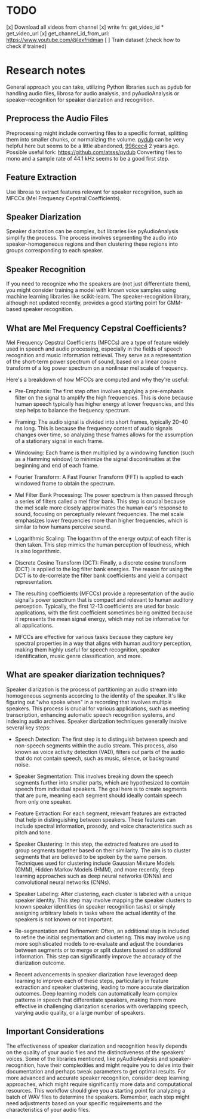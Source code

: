# TODO

[x] Download all videos from channel
[x] write fn: get_video_id * get_video_url
[x] get_channel_id_from_url: https://www.youtube.com/@lexfridman
[ ] Train dataset (check how to check if trained)

# Research notes

General approach you can take, utilizing Python libraries such as pydub for handling audio files, librosa for audio analysis, and pyAudioAnalysis or speaker-recognition for speaker diarization and recognition.

## Preprocess the Audio Files

Preprocessing might include converting files to a specific format, splitting them into smaller chunks, or normalizing the volume. [pydub](https://github.com/jiaaro/pydub) can be very helpful here but seems to be a little abandoned, [996cec4](https://github.com/jiaaro/pydub/commit/996cec42e9621701edb83354232b2c0ca0121560) 2 years ago. Possible useful fork: https://github.com/atsss/pydub
Converting files to mono and a sample rate of 44.1 kHz seems to be a good first step.

## Feature Extraction

Use librosa to extract features relevant for speaker recognition, such as MFCCs (Mel Frequency Cepstral Coefficients).

## Speaker Diarization

Speaker diarization can be complex, but libraries like pyAudioAnalysis simplify the process. The process involves segmenting the audio into speaker-homogeneous regions and then clustering these regions into groups corresponding to each speaker.

## Speaker Recognition

If you need to recognize who the speakers are (not just differentiate them), you might consider training a model with known voice samples using machine learning libraries like scikit-learn. The speaker-recognition library, although not updated recently, provides a good starting point for GMM-based speaker recognition.

## What are Mel Frequency Cepstral Coefficients?

Mel Frequency Cepstral Coefficients (MFCCs) are a type of feature widely used in speech and audio processing, especially in the fields of speech recognition and music information retrieval. They serve as a representation of the short-term power spectrum of sound, based on a linear cosine transform of a log power spectrum on a nonlinear mel scale of frequency.

Here's a breakdown of how MFCCs are computed and why they're useful:

* Pre-Emphasis: The first step often involves applying a pre-emphasis filter on the signal to amplify the high frequencies. This is done because human speech typically has higher energy at lower frequencies, and this step helps to balance the frequency spectrum.

* Framing: The audio signal is divided into short frames, typically 20-40 ms long. This is because the frequency content of audio signals changes over time, so analyzing these frames allows for the assumption of a stationary signal in each frame.

* Windowing: Each frame is then multiplied by a windowing function (such as a Hamming window) to minimize the signal discontinuities at the beginning and end of each frame.

* Fourier Transform: A Fast Fourier Transform (FFT) is applied to each windowed frame to obtain the spectrum.

* Mel Filter Bank Processing: The power spectrum is then passed through a series of filters called a mel filter bank. This step is crucial because the mel scale more closely approximates the human ear's response to sound, focusing on perceptually relevant frequencies. The mel scale emphasizes lower frequencies more than higher frequencies, which is similar to how humans perceive sound.

* Logarithmic Scaling: The logarithm of the energy output of each filter is then taken. This step mimics the human perception of loudness, which is also logarithmic.

* Discrete Cosine Transform (DCT): Finally, a discrete cosine transform (DCT) is applied to the log filter bank energies. The reason for using the DCT is to de-correlate the filter bank coefficients and yield a compact representation.

* The resulting coefficients (MFCCs) provide a representation of the audio signal's power spectrum that is compact and relevant to human auditory perception. Typically, the first 12-13 coefficients are used for basic applications, with the first coefficient sometimes being omitted because it represents the mean signal energy, which may not be informative for all applications.

* MFCCs are effective for various tasks because they capture key spectral properties in a way that aligns with human auditory perception, making them highly useful for speech recognition, speaker identification, music genre classification, and more.

## What are speaker diarization techniques?

Speaker diarization is the process of partitioning an audio stream into homogeneous segments according to the identity of the speaker. It's like figuring out "who spoke when" in a recording that involves multiple speakers. This process is crucial for various applications, such as meeting transcription, enhancing automatic speech recognition systems, and indexing audio archives. Speaker diarization techniques generally involve several key steps:

* Speech Detection: The first step is to distinguish between speech and non-speech segments within the audio stream. This process, also known as voice activity detection (VAD), filters out parts of the audio that do not contain speech, such as music, silence, or background noise.

* Speaker Segmentation: This involves breaking down the speech segments further into smaller parts, which are hypothesized to contain speech from individual speakers. The goal here is to create segments that are pure, meaning each segment should ideally contain speech from only one speaker.

* Feature Extraction: For each segment, relevant features are extracted that help in distinguishing between speakers. These features can include spectral information, prosody, and voice characteristics such as pitch and tone.

* Speaker Clustering: In this step, the extracted features are used to group segments together based on their similarity. The aim is to cluster segments that are believed to be spoken by the same person. Techniques used for clustering include Gaussian Mixture Models (GMM), Hidden Markov Models (HMM), and more recently, deep learning approaches such as deep neural networks (DNNs) and convolutional neural networks (CNNs).

* Speaker Labeling: After clustering, each cluster is labeled with a unique speaker identity. This step may involve mapping the speaker clusters to known speaker identities (in speaker recognition tasks) or simply assigning arbitrary labels in tasks where the actual identity of the speakers is not known or not important.

* Re-segmentation and Refinement: Often, an additional step is included to refine the initial segmentation and clustering. This may involve using more sophisticated models to re-evaluate and adjust the boundaries between segments or to merge or split clusters based on additional information. This step can significantly improve the accuracy of the diarization outcome.

* Recent advancements in speaker diarization have leveraged deep learning to improve each of these steps, particularly in feature extraction and speaker clustering, leading to more accurate diarization outcomes. Deep learning models can automatically learn complex patterns in speech that differentiate speakers, making them more effective in challenging diarization scenarios with overlapping speech, varying audio quality, or a large number of speakers.

## Important Considerations

The effectiveness of speaker diarization and recognition heavily depends on the quality of your audio files and the distinctiveness of the speakers' voices.
Some of the libraries mentioned, like pyAudioAnalysis and speaker-recognition, have their complexities and might require you to delve into their documentation and perhaps tweak parameters to get optimal results.
For more advanced and accurate speaker recognition, consider deep learning approaches, which might require significantly more data and computational resources.
This workflow should give you a starting point for analyzing a batch of WAV files to determine the speakers. Remember, each step might need adjustments based on your specific requirements and the characteristics of your audio files.